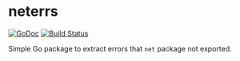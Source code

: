 # neterrs

[![GoDoc](https://godoc.org/github.com/kezhuw/neterrs?status.svg)](http://godoc.org/github.com/kezhuw/neterrs)
[![Build Status](https://travis-ci.org/kezhuw/neterrs.svg?branch=master)](https://travis-ci.org/kezhuw/neterrs)

Simple Go package to extract errors that `net` package not exported.
